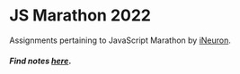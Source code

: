 # JS Marathon 2022
Assignments pertaining to JavaScript Marathon by [iNeuron](ineuron.ai).  

#### _Find notes [here](https://thekaranatic.notion.site/Core-Javascript-Marathon-iNeuron-33bb7c31fec842a6a8bbf148de34343e)_.
